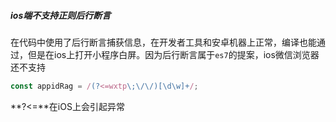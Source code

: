##### ios端不支持正则后行断言
在代码中使用了后行断言捕获信息，在开发者工具和安卓机器上正常，编译也能通过，但是在ios上打开小程序白屏。因为后行断言属于`es7`的提案，ios微信浏览器还不支持
```javascript
const appidRag = /(?<=wxtp\;\/\/)[\d\w]+/;
```
**?<=**在iOS上会引起异常

